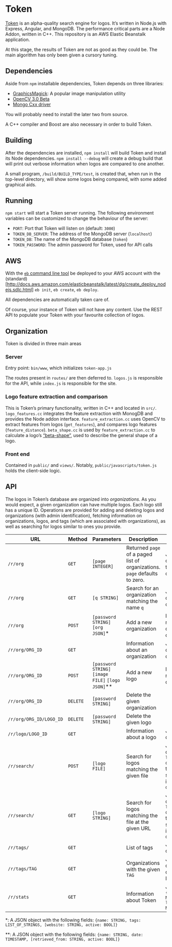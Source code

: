 # Token
[Token](http://www.tokn.ca) is an alpha-quality search engine for logos. It’s written in Node.js with Express, Angular, and MongoDB. The performance critical parts are a Node Addon, written in C++. This repository is an AWS Elastic Beanstalk application. 

At this stage, the results of Token are not as good as they could be. The main algorithm has only been given a cursory tuning.

## Dependencies
Aside from `npm` installable dependencies, Token depends on three libraries:

- [GraphicsMagick](http://www.graphicsmagick.org/): A popular image manipulation utility
- [OpenCV 3.0 Beta](https://github.com/Itseez/opencv)
- [Mongo Cxx driver](https://github.com/mongodb/mongo-cxx-driver/wiki/Download-and-Compile-the-Legacy-Driver)

You will probably need to install the later two from source.

A C++ compiler and Boost are also necessary in order to build Token.

## Building
After the dependencies are installed, `npm install` will build Token and install its Node dependencies. `npm install --debug` will create a debug build that will print out verbose information when logos are compared to one another.

A small program, `/build/BUILD_TYPE/test`, is created that, when run in the top-level directory, will show some logos being compared, with some added graphical aids. 

## Running
`npm start` will start a Token server running. The following environment variables can be customized to change the behaviour of the server:

- `PORT`: Port that Token will listen on (default: `3000`)
- `TOKEN_DB_SERVER`: The address of the MongoDB server (`localhost`)
- `TOKEN_DB`: The name of the MongoDB database (`token`)
- `TOKEN_PASSWORD`: The admin password for Token, used for API calls

## AWS
With the [`eb` command line tool](http://docs.aws.amazon.com/elasticbeanstalk/latest/dg/eb-cli3-getting-set-up.html) be deployed to your AWS account with the (standard)[http://docs.aws.amazon.com/elasticbeanstalk/latest/dg/create_deploy_nodejs.sdlc.html] `eb init`, `eb create`, `eb deploy`.

All dependencies are automatically taken care of.

Of course, your instance of Token will not have any content. Use the REST API to populate your Token with your favourite collection of logos.

## Organization
Token is divided in three main areas

### Server
Entry point: `bin/www`, which initializes `token-app.js`

The routes present in `routes/` are then deferred to. `logos.js` is responsible for the API, while `index.js` is responsible for the site.

### Logo feature extraction and comparison
This is Token’s primary functionality, written in C++ and located in `src/`. `logo_features.cc` integrates the feature extraction with MonogDB and provides the Node addon interface. `feature_extraction.cc` uses OpenCV to extract features from logos (`get_features`), and compares logo features (`feature_distance`). `beta_shape.cc` is used by `feature_extraction.cc` to calculate a logo’s [“beta-shape”](http://www.researchgate.net/publication/260074839_Beta-Shape_Using_Delaunay-Based_Triangle_Erosion), used to describe the general shape of a logo.

### Front end
Contained in `public/` and `views/`. Notably, `public/javascripts/token.js` holds the client-side logic.

## API
The logos in Token’s database are organized into *organizations*. As you would expect, a given organization can have multiple logos. Each logo still has a unique ID. Operations are provided for adding and deleting logos and organizations (with admin identification), fetching information on organizations, logos, and tags (which are associated with organizations), as well as searching for logos similar to ones you provide.

URL                   | Method | Parameters | Description | Returns 
----------------------|--------|------------|-------------|--------
`/r/org`                | `GET`    | `[page INTEGER]` | Returned `page` of a paged list of organizations. `page` defaults to zero. | JSON array of no more than 100 organizations
`/r/org`                | `GET`    | `[q STRING]` | Search for an organization matching the name `q` | JSON array of organizations
`/r/org`                | `POST`   | `[password STRING]` `[org JSON]`* | Add a new organization | ID of the newly created organization
`/r/org/ORG_ID`         | `GET`    | | Information about an organization | JSON organization object
`/r/org/ORG_ID`         | `POST`   | `[password STRING]` `[image FILE]` `[logo JSON]`** | Add a new logo | ID of the newly created logo
`/r/org/ORG_ID`         | `DELETE` | `[password STRING]` | Delete the given organization | 
`/r/org/ORG_ID/LOGO_ID` | `DELETE` | `[password STRING]` | Delete the given logo | 
`/r/logo/LOGO_ID`       | `GET`    | | Information about a logo | JSON logo object
`/r/search/`            | `POST`   | `[logo FILE]` | Search for logos matching the given file | JSON array of `[distance, logo_id, org_id]` tuples, sorted by increasing `distance`
`/r/search/`            | `GET`    | `[logo STRING]` | Search for logos matching the file at the given URL | JSON array of `[distance, logo_id, org_id]` tuples, sorted by increasing `distance`
`/r/tags/`              | `GET`    | | List of tags | JSON array of tag strings
`/r/tags/TAG`           | `GET`    | | Organizations with the given `TAG` | JSON array of organization IDs
`/r/stats`              | `GET`    | | Information about Token | JSON object: `{orgs: N_ORGS, logos: N_LOGOS}`

\*: A JSON object with the following fields: `{name: STRING, tags: LIST_OF_STRINGS, [website: STRING, active: BOOL]}`

\*\*: A JSON object with the following fields: `{name: STRING, date: TIMESTAMP, [retrieved_from: STRING, active: BOOL]}`

